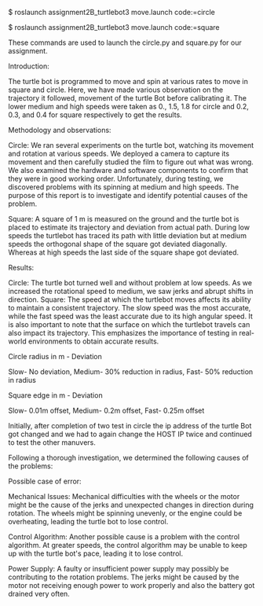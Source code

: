 $ roslaunch assignment2B_turtlebot3 move.launch code:=circle 

$ roslaunch assignment2B_turtlebot3 move.launch code:=square

These commands are used to launch the circle.py and square.py for our assignment.

Introduction:

The turtle bot is programmed to move and spin at various rates to move in square and circle. Here, we have made various observation on the trajectory it followed, movement of the turtle Bot before calibrating it. 
The lower medium and high speeds were taken as 0., 1.5, 1.8 for circle and  0.2, 0.3, and 0.4 for square respectively to get the results.


Methodology and observations: 

Circle:
We ran several experiments on the turtle bot, watching its movement and rotation at various speeds. We deployed a camera to capture its movement and then carefully studied the film to figure out what was wrong. We also examined the hardware and software components to confirm that they were in good working order. Unfortunately, during testing, we discovered problems with its spinning at medium and high speeds. The purpose of this report is to investigate and identify potential causes of the problem.

Square:
A square of 1 m is measured on the ground and the turtle bot is placed to estimate its trajectory and deviation from actual path. During low speeds the turtlebot has traced its path with little deviation but at medium speeds the orthogonal shape of the square got deviated diagonally. Whereas at high speeds the last side of the square shape got deviated.


Results:

Circle:
The turtle bot turned well and without problem at low speeds. As we increased the rotational speed to medium, we saw jerks and abrupt shifts in direction.
Square:
The speed at which the turtlebot moves affects its ability to maintain a consistent trajectory. The slow speed was the most accurate, while the fast speed was the least accurate due to its high angular speed. It is also important to note that the surface on which the turtlebot travels can also impact its trajectory.  This emphasizes the importance of testing in real-world environments to obtain accurate results.


Circle radius in m - Deviation 

Slow- No deviation,
Medium- 30% reduction in radius,
Fast- 50% reduction in radius

Square edge in m - Deviation 

Slow- 0.01m offset,
Medium- 0.2m offset,
Fast- 0.25m offset


Initially, after completion of two test in circle the ip address of the turtle Bot got changed and we had to again change the HOST IP twice and continued to test the other manuvers.

Following a thorough investigation, we determined the following causes of the problems:

Possible case of error:

Mechanical Issues: Mechanical difficulties with the wheels or the motor might be the cause of the jerks and unexpected changes in direction during rotation. The wheels might be spinning unevenly, or the engine could be overheating, leading the turtle bot to lose control.

Control Algorithm: Another possible cause is a problem with the control algorithm. At greater speeds, the control algorithm may be unable to keep up with the turtle bot's pace, leading it to lose control.

Power Supply: A faulty or insufficient power supply may possibly be contributing to the rotation problems. The jerks might be caused by the motor not receiving enough power to work properly and also the battery got drained very often.
